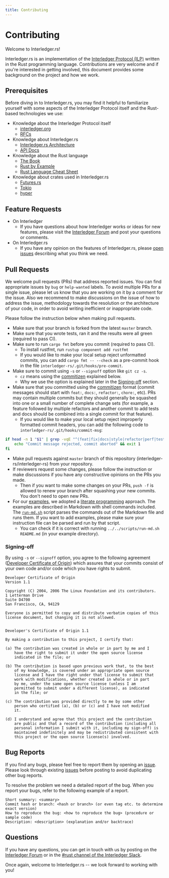 ```yaml
---
title: Contributing
---
```


# Contributing
Welcome to Interledger.rs!

Interledger.rs is an implementation of the [Interledger Protocol (ILP)](https://interledger.org) written in the Rust programming language. Contributions are very welcome and if you're interested in getting involved, this document provides some background on the project and how we work.

## Prerequisites
Before diving in to Interledger.rs, you may find it helpful to familiarize yourself with some aspects of the Interledger Protocol itself and the Rust-based technologies we use:

- Knowledge about the Interledger Protocol itself
    - [interledger.org](https://interledger.org/)
    - [RFCs](https://github.com/interledger/rfcs)
- Knowledge about Interledger.rs
    - [Interledger.rs Architecture](architecture.md)
    - [API Docs](https://docs.rs/interledger)
- Knowledge about the Rust language
    - [The Book](https://doc.rust-lang.org/book/)
    - [Rust by Example](https://doc.rust-lang.org/stable/rust-by-example/)
    - [Rust Language Cheat Sheet](https://cheats.rs/)
- Knowledge about crates used in Interledger.rs
    - [Futures.rs](https://rust-lang-nursery.github.io/futures-rs/)
    - [Tokio](https://tokio.rs/)
    - [hyper](https://hyper.rs/)

## Feature Requests

- On Interledger
    - If you have questions about how Interledger works or ideas for new features, please visit the [Interledger Forum](https://forum.interledger.org/) and post your questions or comments.
- On Interledger.rs
    - If you have any opinion on the features of Interledger.rs, please [open issues](https://github.com/interledger-s/interledger-rs/issues) describing what you think we need.

## Pull Requests
We welcome pull requests (PRs) that address reported issues. You can find appropriate issues by `bug` or `help-wanted` labels. To avoid multiple PRs for a single issue, please let us know that you are working on it by a comment for the issue. Also we recommend to make discussions on the issue of how to address the issue, methodology towards the resolution or the architecture of your code, in order to avoid writing inefficient or inappropriate code.

Please follow the instruction below when making pull requests.

- Make sure that your branch is forked from the latest `master` branch.
- Make sure that you wrote tests, ran it and the results were all green (required to pass CI).
- Make sure to run `cargo fmt` before you commit (required to pass CI).
    - To install rustfmt, run `rustup component add rustfmt`
    - If you would like to make your local setup reject unformatted commits, you can add `cargo fmt -- --check` as a pre-commit hook in the file `interledger-rs/.git/hooks/pre-commit`.
- Make sure to commit using `-s` or `--signoff` option like `git cz -s`.
    - `cz` means using the [commitizen](https://github.com/commitizen/cz-cli) explained below.
    - Why we use the option is explained later in the [Signing-off](#Signing-off) section.
- Make sure that you committed using the [commitizen](https://github.com/commitizen/cz-cli) format (commit messages should start with `feat:`, `docs:`, `refactor:`, `chore:`, etc). PRs may contain multiple commits but they should generally be squashed into one or a small number of complete change sets (for example, a feature followed by multiple refactors and another commit to add tests and docs should be combined into a single commit for that feature).
    - If you would like to make your local setup reject improperly formatted commit headers, you can add the following code to `interledger-rs/.git/hooks/commit-msg`:
```bash
if head -n 1 "$1" | grep -vqE "^(feat|fix|docs|style|refactor|perf|test|chore|ci|build)(\(.{1,30}\))?:[ ].{5,100}$"; then
    echo "Commit message rejected, commit aborted" && exit 1
fi
```
- Make pull requests against `master` branch of this repository (interledger-rs/interledger-rs) from your repository.
- If reviewers request some changes, please follow the instruction or make discussions if you have any constructive opinions on the PRs you made.
    - Then if you want to make some changes on your PRs, `push -f` is allowed to renew your branch after squashing your new commits. You don't need to open new PRs.
- For our [examples](../examples/README.md), we adopted a [literate programming](https://en.wikipedia.org/wiki/Literate_programming) approach. The examples are described in Markdown with shell commands included. The [`run-md.sh`](../scripts/run-md.sh) script parses the commands out of the Markdown file and runs them. If you want to add examples, please make sure your instruction file can be parsed and run by that script.
    - You can check if it is correct with running `../../scripts/run-md.sh README.md` (in your example directory).

### Signing-off
By using `-s` or `--signoff` option, you agree to the following agreement ([Developer Certificate of Origin](https://developercertificate.org/)) which assures that your commits consist of your own code and/or code which you have rights to submit.


```:Developer Certificate of Origin
Developer Certificate of Origin
Version 1.1

Copyright (C) 2004, 2006 The Linux Foundation and its contributors.
1 Letterman Drive
Suite D4700
San Francisco, CA, 94129

Everyone is permitted to copy and distribute verbatim copies of this
license document, but changing it is not allowed.


Developer's Certificate of Origin 1.1

By making a contribution to this project, I certify that:

(a) The contribution was created in whole or in part by me and I
    have the right to submit it under the open source license
    indicated in the file; or

(b) The contribution is based upon previous work that, to the best
    of my knowledge, is covered under an appropriate open source
    license and I have the right under that license to submit that
    work with modifications, whether created in whole or in part
    by me, under the same open source license (unless I am
    permitted to submit under a different license), as indicated
    in the file; or

(c) The contribution was provided directly to me by some other
    person who certified (a), (b) or (c) and I have not modified
    it.

(d) I understand and agree that this project and the contribution
    are public and that a record of the contribution (including all
    personal information I submit with it, including my sign-off) is
    maintained indefinitely and may be redistributed consistent with
    this project or the open source license(s) involved.

```

## Bug Reports
If you find any bugs, please feel free to report them by opening an [issue](https://github.com/interledger-rs/interledger-rs/issues). Please look through existing [issues](https://github.com/interledger-rs/interledger-rs/issues?utf8=✓&q=is%3Aissue) before posting to avoid duplicating other bug reports.

To resolve the problem we need a detailed report of the bug. When you report your bugs, refer to the following example of a report.

```
Short summary: <summary>
Commit hash or branch: <hash or branch> (or even tag etc. to determine exact version)
How to reproduce the bug: <how to reproduce the bug> (procedure or sample code)
Description: <description> (explanation and/or backtrace)
```

## Questions
If you have any questions, you can get in touch with us by posting on the [Interledger Forum](https://forum.interledger.org/) or in the [#rust channel of the Interledger Slack](https://interledger.slack.com/messages/CHC51E54J).

Once again, welcome to Interledger.rs -- we look forward to working with you!
